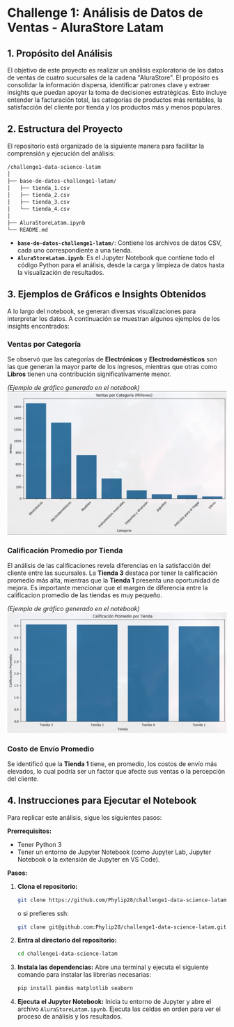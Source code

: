 # Challenge 1: Análisis de Datos de Ventas - AluraStore Latam

## 1. Propósito del Análisis

El objetivo de este proyecto es realizar un análisis exploratorio de los datos de ventas de cuatro sucursales de la cadena "AluraStore". El propósito es consolidar la información dispersa, identificar patrones clave y extraer insights que puedan apoyar la toma de decisiones estratégicas. Esto incluye entender la facturación total, las categorías de productos más rentables, la satisfacción del cliente por tienda y los productos más y menos populares.

## 2. Estructura del Proyecto

El repositorio está organizado de la siguiente manera para facilitar la comprensión y ejecución del análisis:

```
/challenge1-data-science-latam
│
├── base-de-datos-challenge1-latam/
│   ├── tienda_1.csv
│   ├── tienda_2.csv
│   ├── tienda_3.csv
│   └── tienda_4.csv
│
├── AluraStoreLatam.ipynb
└── README.md
```

*   **`base-de-datos-challenge1-latam/`**: Contiene los archivos de datos CSV, cada uno correspondiente a una tienda.
*   **`AluraStoreLatam.ipynb`**: Es el Jupyter Notebook que contiene todo el código Python para el análisis, desde la carga y limpieza de datos hasta la visualización de resultados.

## 3. Ejemplos de Gráficos e Insights Obtenidos

A lo largo del notebook, se generan diversas visualizaciones para interpretar los datos. A continuación se muestran algunos ejemplos de los insights encontrados:

### Ventas por Categoría
Se observó que las categorías de **Electrónicos** y **Electrodomésticos** son las que generan la mayor parte de los ingresos, mientras que otras como **Libros** tienen una contribución significativamente menor.

*(Ejemplo de gráfico generado en el notebook)*
![Ventas por Categoría](Graficos/ventas_por_categoria.png "Gráfico de barras mostrando las ventas totales por categoría de producto.")

### Calificación Promedio por Tienda
El análisis de las calificaciones revela diferencias en la satisfacción del cliente entre las sucursales. La **Tienda 3** destaca por tener la calificación promedio más alta, mientras que la **Tienda 1** presenta una oportunidad de mejora. Es
importante mencionar que el margen de diferencia entre la calificacion promedio de las tiendas es muy pequeño.

*(Ejemplo de gráfico generado en el notebook)*
![Calificación por Tienda](Graficos/calificacion_promedio.png "Gráfico de barras comparando la calificación promedio entre las cuatro tiendas.")

### Costo de Envío Promedio
Se identificó que la **Tienda 1** tiene, en promedio, los costos de envío más elevados, lo cual podría ser un factor que afecte sus ventas o la percepción del cliente.

## 4. Instrucciones para Ejecutar el Notebook

Para replicar este análisis, sigue los siguientes pasos:

**Prerrequisitos:**
*   Tener Python 3
*   Tener un entorno de Jupyter Notebook (como Jupyter Lab, Jupyter Notebook o la extensión de Jupyter en VS Code).

**Pasos:**

1.  **Clona el repositorio:**
    ```bash
    git clone https://github.com/Phylip28/challenge1-data-science-latam.git
    ```
    o si prefieres ssh:

    ```bash
    git clone git@github.com:Phylip28/challenge1-data-science-latam.git
    ```
2. **Entra al directorio del repositorio:**
    ```bash
    cd challenge1-data-science-latam
    ```

3.  **Instala las dependencias:**
    Abre una terminal y ejecuta el siguiente comando para instalar las librerías necesarias:
    ```bash
    pip install pandas matplotlib seaborn
    ```

4.  **Ejecuta el Jupyter Notebook:**
    Inicia tu entorno de Jupyter y abre el archivo `AluraStoreLatam.ipynb`. Ejecuta las celdas en orden para ver el proceso de análisis y los resultados.